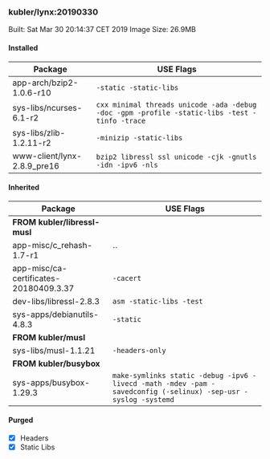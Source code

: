 ### kubler/lynx:20190330

Built: Sat Mar 30 20:14:37 CET 2019
Image Size: 26.9MB

#### Installed
Package | USE Flags
--------|----------
app-arch/bzip2-1.0.6-r10 | `-static -static-libs`
sys-libs/ncurses-6.1-r2 | `cxx minimal threads unicode -ada -debug -doc -gpm -profile -static-libs -test -tinfo -trace`
sys-libs/zlib-1.2.11-r2 | `-minizip -static-libs`
www-client/lynx-2.8.9_pre16 | `bzip2 libressl ssl unicode -cjk -gnutls -idn -ipv6 -nls`
#### Inherited
Package | USE Flags
--------|----------
**FROM kubler/libressl-musl** |
app-misc/c_rehash-1.7-r1 | ``
app-misc/ca-certificates-20180409.3.37 | `-cacert`
dev-libs/libressl-2.8.3 | `asm -static-libs -test`
sys-apps/debianutils-4.8.3 | `-static`
**FROM kubler/musl** |
sys-libs/musl-1.1.21 | `-headers-only`
**FROM kubler/busybox** |
sys-apps/busybox-1.29.3 | `make-symlinks static -debug -ipv6 -livecd -math -mdev -pam -savedconfig (-selinux) -sep-usr -syslog -systemd`
#### Purged
- [x] Headers
- [x] Static Libs
